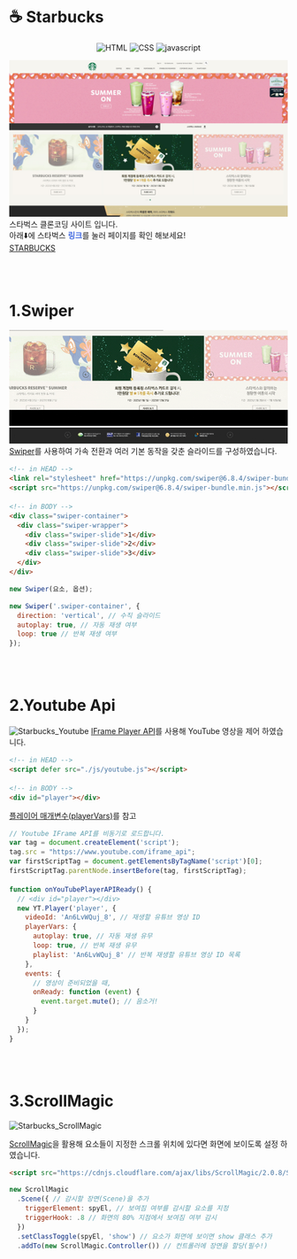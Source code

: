 # ☕️ Starbucks
<div align=center>

![HTML](https://img.shields.io/badge/HTML-5-E34F26?logo=HTML5&style=plastic)
![CSS](https://img.shields.io/badge/CSS-3-1572B6?logo=CSS3&style=plastic)
![javascript](https://img.shields.io/badge/javascript-ES6-yellow?logo=javascript&style=plastic)

</div>





![Starbucks_main_image](./images/Starbucks_main.jpg)
스타벅스 클론코딩 사이트 입니다.  
아래⬇️에 스타벅스 <span style="color:royalblue; font-weight:700;">링크</span>를 눌러 페이지를 확인 해보세요!  
[STARBUCKS](https://kijun-starbucks.netlify.app/)

<br>
<br>

# 1.Swiper

![Starbucks_swiper](./images/starbucks_swiper.gif)
![Starbucks_swiper](./images/starbucks_swiper2.gif)
[Swiper](https://swiperjs.com/)를 사용하여 가속 전환과 여러 기본 동작을 갖춘 슬라이드를 구성하였습니다.

```HTML
<!-- in HEAD -->
<link rel="stylesheet" href="https://unpkg.com/swiper@6.8.4/swiper-bundle.min.css" />
<script src="https://unpkg.com/swiper@6.8.4/swiper-bundle.min.js"></script>

<!-- in BODY -->
<div class="swiper-container">
  <div class="swiper-wrapper">
    <div class="swiper-slide">1</div>
    <div class="swiper-slide">2</div>
    <div class="swiper-slide">3</div>
  </div>
</div>
```

```Javascript
new Swiper(요소, 옵션);
```

```Javascript
new Swiper('.swiper-container', {
  direction: 'vertical', // 수직 슬라이드
  autoplay: true, // 자동 재생 여부
  loop: true // 반복 재생 여부
});
```

<br>
<br>

# 2.Youtube Api

![Starbucks_Youtube](./images/starbucks_youtube.gif)
[IFrame Player API](https://developers.google.com/youtube/iframe_api_reference?hl=ko)를 사용해 YouTube 영상을 제어 하였습니다.

```HTML
<!-- in HEAD -->
<script defer src="./js/youtube.js"></script>

<!-- in BODY -->
<div id="player"></div>
```

[플레이어 매개변수(playerVars)](https://developers.google.com/youtube/player_parameters.html?playerVersion=HTML5&hl=ko#Parameters)를 참고

```Javascript
// Youtube IFrame API를 비동기로 로드합니다.
var tag = document.createElement('script');
tag.src = "https://www.youtube.com/iframe_api";
var firstScriptTag = document.getElementsByTagName('script')[0];
firstScriptTag.parentNode.insertBefore(tag, firstScriptTag);

function onYouTubePlayerAPIReady() {
  // <div id="player"></div>
  new YT.Player('player', {
    videoId: 'An6LvWQuj_8', // 재생할 유튜브 영상 ID
    playerVars: {
      autoplay: true, // 자동 재생 유무
      loop: true, // 반복 재생 유무
      playlist: 'An6LvWQuj_8' // 반복 재생할 유튜브 영상 ID 목록
    },
    events: {
      // 영상이 준비되었을 때,
      onReady: function (event) {
        event.target.mute(); // 음소거!
      }
    }
  });
}
```

<br>
<br>

# 3.ScrollMagic

![Starbucks_ScrollMagic](./images/starbucks_scrollmagic.gif)

[ScrollMagic](http://scrollmagic.io/docs/)을 활용해 요소들이 지정한 스크롤 위치에 있다면 화면에 보이도록 설정 하였습니다.

```HTML
<script src="https://cdnjs.cloudflare.com/ajax/libs/ScrollMagic/2.0.8/ScrollMagic.min.js"></script>
```
```Javascript
new ScrollMagic
  .Scene({ // 감시할 장면(Scene)을 추가
    triggerElement: spyEl, // 보여짐 여부를 감시할 요소를 지정
    triggerHook: .8 // 화면의 80% 지점에서 보여짐 여부 감시
  })
  .setClassToggle(spyEl, 'show') // 요소가 화면에 보이면 show 클래스 추가
  .addTo(new ScrollMagic.Controller()) // 컨트롤러에 장면을 할당(필수!)
  ```

